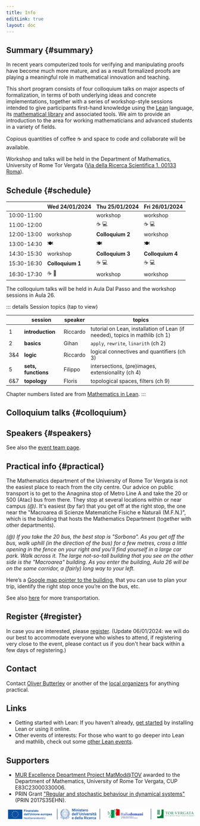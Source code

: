 ```yaml
---
title: Info
editLink: true
layout: doc
---
```


## Summary {#summary}

In recent years computerized tools for verifying and manipulating proofs have become much more mature, and as a result formalized proofs are playing a meaningful role in mathematical innovation and teaching.

This short program consists of four colloquium talks on major aspects of formalization, in terms of both underlying ideas and concrete implementations, together with a series of workshop-style sessions intended to give participants first-hand knowledge using the [Lean](https://leanprover.github.io/) language, its [mathematical library](https://leanprover-community.github.io/index.html) and associated tools.
We aim to provide an introduction to the area for working mathematicians and advanced students in a variety of fields.

Copious quantities of coffee ☕ and space to code and collaborate will be available.

Workshop and talks will be held in the Department of Mathematics, University of Rome Tor Vergata ([Via della Ricerca Scientifica 1, 00133 Roma](https://osm.org/go/xcXqPCo1?m=)).

## Schedule {#schedule}

|             | Wed 24/01/2024   | Thu 25/01/2024   | Fri 26/01/2024   |
| :---------: | :--------------- | :--------------- | :--------------- |
| 10:00-11:00 |                  | workshop         | workshop         |
| 11:00-12:00 |                  | ☕ 💻            | ☕ 💻            |
| 12:00-13:00 | workshop         | **Colloquium 2** | workshop         |
| 13:00-14:30 | 🍽️               | 🍽️               | 🍽️               |
| 14:30-15:30 | workshop         | **Colloquium 3** | **Colloquium 4** |
| 15:30-16:30 | **Colloquium 1** | ☕ 💻            | ☕ 💻            |
| 16:30-17:30 | ☕ 🍷            | workshop         | workshop         |

The colloquium talks will be held in Aula Dal Passo and the workshop sessions in Aula 26.

::: details Session topics (tap to view)

|     | session             | speaker  | topics                                                                       |
| --- | ------------------- | -------- | ---------------------------------------------------------------------------- |
| 1   | **introduction**    | Riccardo | tutorial on Lean, installation of Lean (if needed), topics in mathlib (ch 1) |
| 2   | **basics**          | Gihan    | `apply`, `rewrite`, `linarith` (ch 2)                                        |
| 3&4 | **logic**           | Riccardo | logical connectives and quantifiers (ch 3)                                   |
| 5   | **sets, functions** | Filippo  | intersections, (pre)images, extensionality (ch 4)                            |
| 6&7 | **topology**        | Floris   | topological spaces, filters (ch 9)                                           |

Chapter numbers listed are from [Mathematics in Lean](https://leanprover-community.github.io/mathematics_in_lean/).
:::

## Colloquium talks {#colloquium}

<TalkList :items="colloquia"/>

## Speakers {#speakers}

<RandomList :items="speakers" :interval="120000"/>

See also the [event team page](/team).

## Practical info {#practical}

The Mathematics department of the University of Rome Tor Vergata is not the easiest place to reach from the city centre. Our advice on public transport is to get to the Anagnina stop of Metro Line A and take the 20 or 500 (Atac) bus from there. They stop at several locations within or near campus *(@)*. It's easiest (by far) that you get off at the right stop, the one near the "Macroarea di Scienze Matematiche Fisiche e Naturali (M.F.N.)", which is the building that hosts the Mathematics Department (together with other departments).

*(@) If you take the 20 bus, the best stop is "Sorbona". As you get off the bus, walk uphill (in the direction of the bus) for a few metres, cross a little opening in the fence on your right and you'll find yourself in a large car park. Walk across it. The large not-so-tall building that you see on the other side is the "Macroarea" building. As you enter the building, Aula 26 will be on the same corridor, a (fairly) long way to your left.*

Here’s a [Google map pointer to the building](https://maps.app.goo.gl/QXFjbkdeqgHf63jY7), that you can use to plan your trip, identify the right stop once you’re on the bus, etc.

See also [here](https://www.mat.uniroma2.it/dovesiamo2.php) for more transportation.

## Register {#register}

In case you are interested, please [register](https://forms.gle/ePWKBwz5y7qMXt2GA).
(Update 06/01/2024: we will do our best to accommodate everyone who wishes to attend, if registering very close to the event, please contact us if you don't hear back within a few days of registering.)

## Contact

Contact [Oliver Butterley](https://www.mat.uniroma2.it/butterley/) or another of the [local organizers](/team) for anything practical.

## Links

- Getting started with Lean:
  If you haven't already, [get started](https://leanprover-community.github.io/get_started) by installing Lean or using it online.
- Other events of interests:
  For those who want to go deeper into Lean and mathlib, check out some [other Lean events](https://leanprover-community.github.io/events.html).

## Supporters

- [MUR Excellence Department Project MatMod@TOV](https://www.mat.uniroma2.it/progetto/) awarded to the Department of Mathematics, University of Rome Tor Vergata, CUP E83C23000330006.
- PRIN Grant ["Regular and stochastic behaviour in dynamical systems"](https://site.unibo.it/regular-stochastic-dynamical-systems/en) (PRIN 2017S35EHN).

![Supporter stuff](./images/supporters.jpg)

<script setup>
  import RandomList from './helpers/RandomList.vue'
  import TalkList from './helpers/TalkList.vue'

  const speakers = [
    {
      text: "Riccardo Brasca",
      link: "https://webusers.imj-prg.fr/~riccardo.brasca/",
    },
    {
      text: "Kevin Buzzard",
      link: "https://wwwf.imperial.ac.uk/~buzzard/",
    },
    {
      text: "Floris van Doorn",
      link: "https://florisvandoorn.com/",
    },
    {
      text: "Gihan Marasingha",
      link: "https://mathematics.exeter.ac.uk/staff/gm299?sm=gm299",
    },
    {
      text: "Filippo A. E. Nuccio Mortarino Majno di Capriglio",
      link: "https://perso.univ-st-etienne.fr/nf51454h/",
    },
  ];

  const colloquia = [
    {
      speaker: "Filippo A. E. Nuccio Mortarino Majno di Capriglio",
      title: "How to enjoy a mathematical discussion with your laptop",
      abstract: "In this talk I will illustrate how certain programs, of which Lean is an example, permit to interact with a computer about the logical soundness of mathematical arguments. I will go through the details of well-known proofs trying to understand the feedback provided by the computer and will try to share the fun involved in the process.",
      time: "Wed 24/01/2024, 15:30-16:30, Aula Dal Passo",
    },
    {
      speaker: "Floris van Doorn",
      title: "The internals of Lean",
      abstract: "In this talk I will describe what goes on behind the scenes of Lean. I will explain the logic of Lean, called dependent type theory, what Lean tactics are and explain why we can trust proofs that are checked by Lean.",
      time: "Thu 25/01/2024, 12:00-13:00, Aula Dal Passo"
    },
    {
      speaker: "Gihan Marasingha",
      title: "The benefits and challenges of teaching proof with Lean",
      abstract: "This presentation will explore the pivotal role of Lean in enhancing first-year undergraduates' understanding of mathematical proofs. I will share insights from my experiences and initial educational research on teaching a large first-year undergraduate cohort with Lean, focusing on how this tool can significantly impact student perception of proofs. Additionally, I will address the challenges encountered in teaching with Lean and the implications for learning and comprehension.",
      time: "Thu 25/01/2024, 14:30-15:30, Aula Dal Passo"
    },
    {
      speaker: "Kevin Buzzard",
      title: "Formalising modern research mathematics (Departmental Colloquium)",
      abstract: "A few years ago, the idea of formalising modern research level mathematics seemed completely out of reach. Since then, more and more examples have appeared. I'll go through several examples (some related to the mathematics of Scholze, Tao and Gowers), and talk about how the process is evolving, enabling multiple people to collaborate in the formalisation of modern research in real time.",
      time: "Fri 26/01/2024, 14:30-15:30, Aula Dal Passo"
    },
  ]
</script>

